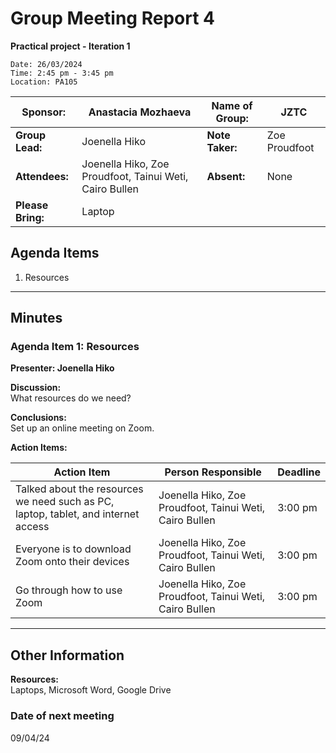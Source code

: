 # Group Meeting Report 4
**Practical project - Iteration 1**
~~~
Date: 26/03/2024
Time: 2:45 pm - 3:45 pm  
Location: PA105  
~~~
| **Sponsor:** | Anastacia Mozhaeva | **Name of Group:** | JZTC |
|--------------|--------------------|--------------------|------|
| **Group Lead:** | Joenella Hiko | **Note Taker:** | Zoe Proudfoot |
| **Attendees:** | Joenella Hiko, Zoe Proudfoot, Tainui Weti, Cairo Bullen | **Absent:** | None |
| **Please Bring:** | Laptop | | |

## Agenda Items
1. Resources

---

## Minutes

### Agenda Item 1: Resources
**Presenter: Joenella Hiko**

**Discussion:**  
What resources do we need?

**Conclusions:**  
Set up an online meeting on Zoom.

**Action Items:**

| **Action Item** | **Person Responsible** | **Deadline** |
|-----------------|------------------------|--------------|
| Talked about the resources we need such as PC, laptop, tablet, and internet access | Joenella Hiko, Zoe Proudfoot, Tainui Weti, Cairo Bullen | 3:00 pm |
| Everyone is to download Zoom onto their devices | Joenella Hiko, Zoe Proudfoot, Tainui Weti, Cairo Bullen | 3:00 pm |
| Go through how to use Zoom | Joenella Hiko, Zoe Proudfoot, Tainui Weti, Cairo Bullen | 3:00 pm |

---

## Other Information
**Resources:**  
Laptops, Microsoft Word, Google Drive

### Date of next meeting
09/04/24






